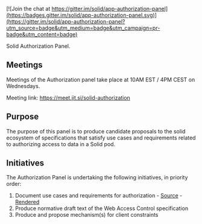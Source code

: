 
[![Join the chat at https://gitter.im/solid/app-authorization-panel](https://badges.gitter.im/solid/app-authorization-panel.svg)](https://gitter.im/solid/app-authorization-panel?utm_source=badge&utm_medium=badge&utm_campaign=pr-badge&utm_content=badge)

Solid Authorization Panel.

## Meetings

Meetings of the Authorization panel take place at 10AM EST / 4PM CEST on Wednesdays. 

Meeting link: https://meet.jit.si/solid-authorization

## Purpose

The purpose of this panel is to produce candidate proposals to the solid
ecosystem of specifications that satisfy use cases and requirements related
to authorizing access to data in a Solid pod.

## Initiatives

The Authorization Panel is undertaking the following initiatives,
in priority order:

1. Document use cases and requirements for authorization - [Source](https://github.com/solid/authorization-panel/blob/master/proposals/wac-ucr/index.bs) - [Rendered](https://solid.github.io/authorization-panel/wac-ucr/)
1. Produce normative draft text of the Web Access Control specification
1. Produce and propose mechanism(s) for client constraints
